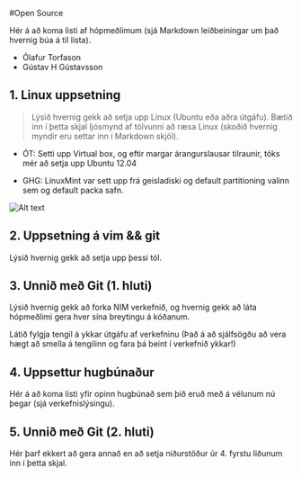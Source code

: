 #Open Source

Hér á að koma listi af hópmeðlimum (sjá Markdown leiðbeiningar um það hvernig búa á til lista).


+ Ólafur Torfason 
+ Gústav H Gústavsson

## 1. Linux uppsetning

>Lýsið hvernig gekk að setja upp Linux (Ubuntu eða aðra útgáfu). Bætið inn í þetta skjal ljósmynd af tölvunni að ræsa Linux (skoðið hvernig myndir eru settar inn í Markdown skjöl).

+ ÓT:
Setti upp Virtual box, og eftir margar árangurslausar tilraunir, tóks mér að setja upp Ubuntu 12.04 

+ GHG:
LinuxMint var sett upp frá geisladiski og default partitioning valinn sem og default packa safn.

![Alt text](/home/gustav/hr/T-109/v06/boot_pic_ghg.jpeg "Boot menu")

## 2. Uppsetning á vim && git

Lýsið hvernig gekk að setja upp þessi tól.

## 3. Unnið með Git (1. hluti)

Lýsið hvernig gekk að forka NIM verkefnið, og hvernig gekk að láta hópmeðlimi gera hver sína breytingu á kóðanum.

Látið fylgja tengil á ykkar útgáfu af verkefninu (Það á að sjálfsögðu að vera hægt að smella á tengilinn og fara þá beint í verkefnið ykkar!)

## 4. Uppsettur hugbúnaður

Hér á að koma listi yfir opinn hugbúnað sem þið eruð með á vélunum nú þegar (sjá verkefnislýsingu).

## 5. Unnið með Git (2. hluti)

Hér þarf ekkert að gera annað en að setja niðurstöður úr 4. fyrstu liðunum inn í þetta skjal.
